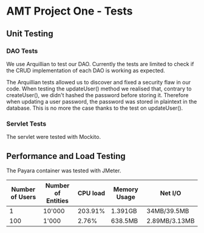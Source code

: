 # AMT Project One - Tests

## Unit Testing
### DAO Tests

We use Arquillian to test our DAO. Currently the tests are limited to check if the CRUD implementation of each DAO is working as expected.

The Arquillian tests allowed us to discover and fixed a security flaw in our code.
When testing the updateUser() method we realised that, contrary to createUser(), we didn't hashed the password before storing it. Therefore when updating a user password, the password was stored in plaintext in the database. This is no more the case thanks to the test on updateUser().

### Servlet Tests

The servlet were tested with Mockito.

## Performance and Load Testing

The Payara container was tested with JMeter.


| Number of Users | Number of Entities | CPU load | Memory Usage | Net I/O |
| --- | --- | --- | --- | --- |
| 1 | 10'000 | 203.91% | 1.391GB | 34MB/39.5MB |
| 100 | 1'000 | 2.76% | 638.5MB | 2.89MB/3.13MB |
